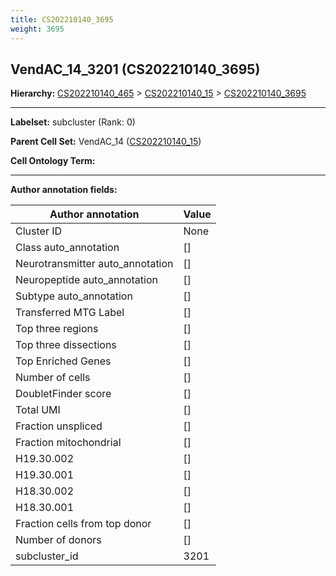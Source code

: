 ```yaml
---
title: CS202210140_3695
weight: 3695
---
```

## VendAC_14_3201 (CS202210140_3695)
<b>Hierarchy: </b>
[CS202210140_465](cell_sets/CS202210140_465.md) >
[CS202210140_15](cell_sets/CS202210140_15.md) >
[CS202210140_3695](cell_sets/CS202210140_3695.md)

---


**Labelset:** subcluster (Rank: 0)

**Parent Cell Set:** VendAC_14 ([CS202210140_15](cell_sets/CS202210140_15.md))



**Cell Ontology Term:** 

[MARKER GENES.]: #


---

[TRANSFERRED ANNOTATIONS.]: #


[AUTHOR ANNOTATION FIELDS.]: #


**Author annotation fields:**

| Author annotation | Value |
|-------------------|-------|
|Cluster ID|None|
|Class auto_annotation|[]|
|Neurotransmitter auto_annotation|[]|
|Neuropeptide auto_annotation|[]|
|Subtype auto_annotation|[]|
|Transferred MTG Label|[]|
|Top three regions|[]|
|Top three dissections|[]|
|Top Enriched Genes|[]|
|Number of cells|[]|
|DoubletFinder score|[]|
|Total UMI|[]|
|Fraction unspliced|[]|
|Fraction mitochondrial|[]|
|H19.30.002|[]|
|H19.30.001|[]|
|H18.30.002|[]|
|H18.30.001|[]|
|Fraction cells from top donor|[]|
|Number of donors|[]|
|subcluster_id|3201|
